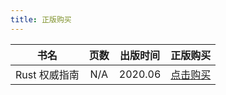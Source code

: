 ```yaml
---
title: 正版购买
---
```


|     书名      | 页数 | 出版时间 |                       正版购买                        |
| :-----------: | :--: | :------: | :---------------------------------------------------: |
| Rust 权威指南 | N/A  | 2020.06  | [点击购买](http://product.dangdang.com/28555342.html) |
